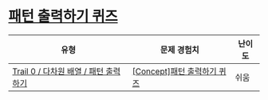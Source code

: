 # [패턴 출력하기 퀴즈](https://www.codetree.ai/trails/complete/curated-cards/univ-2d-array-pattern-printing)

|유형|문제 경험치|난이도|
|---|---|---|
|[Trail 0 / 다차원 배열 / 패턴 출력하기](https://www.codetree.ai/trail-info/univ-python-tutorial/)|[[Concept]패턴 출력하기 퀴즈](https://www.codetree.ai/trails/complete/curated-cards/univ-2d-array-pattern-printing/)|쉬움|

